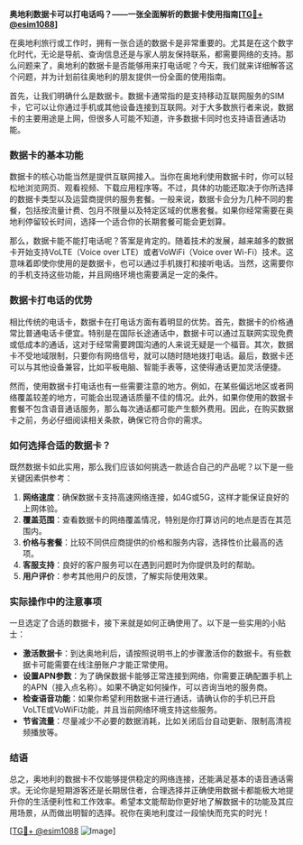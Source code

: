 **奥地利数据卡可以打电话吗？——一张全面解析的数据卡使用指南[[TG💪+ @esim1088](https://t.me/s/esim1088)]**

在奥地利旅行或工作时，拥有一张合适的数据卡是非常重要的。尤其是在这个数字化时代，无论是导航、查询信息还是与家人朋友保持联系，都需要网络的支持。那么问题来了，奥地利的数据卡是否能够用来打电话呢？今天，我们就来详细解答这个问题，并为计划前往奥地利的朋友提供一份全面的使用指南。

首先，让我们明确什么是数据卡。数据卡通常指的是支持移动互联网服务的SIM卡，它可以让你通过手机或其他设备连接到互联网。对于大多数旅行者来说，数据卡的主要用途是上网，但很多人可能不知道，许多数据卡同时也支持语音通话功能。

### 数据卡的基本功能

数据卡的核心功能当然是提供互联网接入。当你在奥地利使用数据卡时，你可以轻松地浏览网页、观看视频、下载应用程序等。不过，具体的功能还取决于你所选择的数据卡类型以及运营商提供的服务套餐。一般来说，数据卡会分为几种不同的套餐，包括按流量计费、包月不限量以及特定区域的优惠套餐。如果你经常需要在奥地利停留较长时间，选择一个适合你的长期套餐可能会更划算。

那么，数据卡能不能打电话呢？答案是肯定的。随着技术的发展，越来越多的数据卡开始支持VoLTE（Voice over LTE）或者VoWiFi（Voice over Wi-Fi）技术。这意味着即使你使用的是数据卡，也可以通过手机拨打和接听电话。当然，这需要你的手机支持这些功能，并且网络环境也需要满足一定的条件。

### 数据卡打电话的优势

相比传统的电话卡，数据卡在打电话方面有着明显的优势。首先，数据卡的价格通常比普通电话卡便宜。特别是在国际长途通话中，数据卡可以通过互联网实现免费或低成本的通话，这对于经常需要跨国沟通的人来说无疑是一个福音。其次，数据卡不受地域限制，只要你有网络信号，就可以随时随地拨打电话。最后，数据卡还可以与其他设备兼容，比如平板电脑、智能手表等，这使得通话更加灵活便捷。

然而，使用数据卡打电话也有一些需要注意的地方。例如，在某些偏远地区或者网络覆盖较差的地方，可能会出现通话质量不佳的情况。此外，如果你使用的数据卡套餐不包含语音通话服务，那么每次通话都可能产生额外费用。因此，在购买数据卡之前，务必仔细阅读相关条款，确保它符合你的需求。

### 如何选择合适的数据卡？

既然数据卡如此实用，那么我们应该如何挑选一款适合自己的产品呢？以下是一些关键因素供参考：

1. **网络速度**：确保数据卡支持高速网络连接，如4G或5G，这样才能保证良好的上网体验。
2. **覆盖范围**：查看数据卡的网络覆盖情况，特别是你打算访问的地点是否在其范围内。
3. **价格与套餐**：比较不同供应商提供的价格和服务内容，选择性价比最高的选项。
4. **客服支持**：良好的客户服务可以在遇到问题时为你提供及时的帮助。
5. **用户评价**：参考其他用户的反馈，了解实际使用效果。

### 实际操作中的注意事项

一旦选定了合适的数据卡，接下来就是如何正确使用了。以下是一些实用的小贴士：

- **激活数据卡**：到达奥地利后，请按照说明书上的步骤激活你的数据卡。有些数据卡可能需要在线注册账户才能正常使用。
- **设置APN参数**：为了确保数据卡能够正常连接到网络，你需要正确配置手机上的APN（接入点名称）。如果不确定如何操作，可以咨询当地的服务商。
- **检查语音功能**：如果你希望利用数据卡进行通话，请确认你的手机已开启VoLTE或VoWiFi功能，并且当前网络环境支持这些服务。
- **节省流量**：尽量减少不必要的数据消耗，比如关闭后台自动更新、限制高清视频播放等。

### 结语

总之，奥地利的数据卡不仅能够提供稳定的网络连接，还能满足基本的语音通话需求。无论你是短期游客还是长期居住者，合理选择并正确使用数据卡都能极大地提升你的生活便利性和工作效率。希望本文能帮助你更好地了解数据卡的功能及其应用场景，从而做出明智的选择。祝你在奥地利度过一段愉快而充实的时光！

[[TG💪+ @esim1088](https://t.me/s/esim1088) ![Image](https://i.postimg.cc/4NQfJmqS/Snipaste-2025-05-13-00-14-12.png)]